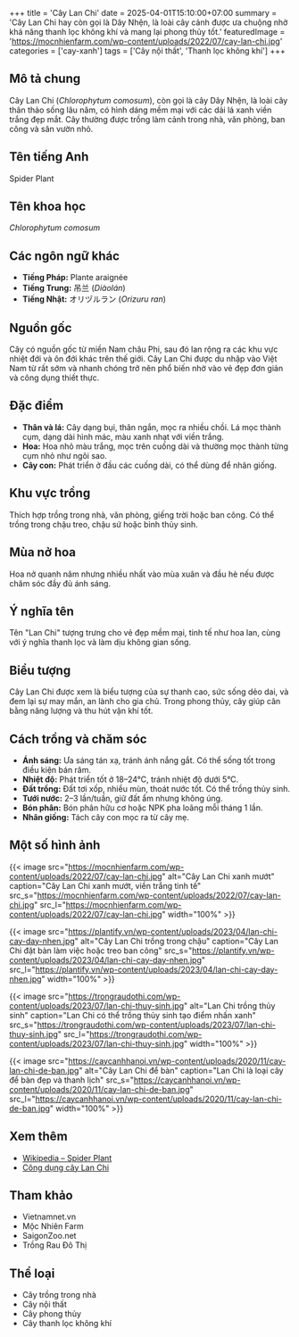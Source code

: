 +++
title = 'Cây Lan Chi'
date = 2025-04-01T15:10:00+07:00
summary = 'Cây Lan Chi hay còn gọi là Dây Nhện, là loài cây cảnh được ưa chuộng nhờ khả năng thanh lọc không khí và mang lại phong thủy tốt.'
featuredImage = 'https://mocnhienfarm.com/wp-content/uploads/2022/07/cay-lan-chi.jpg'
categories = ['cay-xanh']
tags = ['Cây nội thất', 'Thanh lọc không khí']
+++

## Mô tả chung

Cây Lan Chi (*Chlorophytum comosum*), còn gọi là cây Dây Nhện, là loài cây thân thảo sống lâu năm, có hình dáng mềm mại với các dải lá xanh viền trắng đẹp mắt. Cây thường được trồng làm cảnh trong nhà, văn phòng, ban công và sân vườn nhỏ.

## Tên tiếng Anh

Spider Plant

## Tên khoa học

*Chlorophytum comosum*

## Các ngôn ngữ khác

- **Tiếng Pháp:** Plante araignée
- **Tiếng Trung:** 吊兰 (*Diàolán*)
- **Tiếng Nhật:** オリヅルラン (*Orizuru ran*)

## Nguồn gốc

Cây có nguồn gốc từ miền Nam châu Phi, sau đó lan rộng ra các khu vực nhiệt đới và ôn đới khác trên thế giới. Cây Lan Chi được du nhập vào Việt Nam từ rất sớm và nhanh chóng trở nên phổ biến nhờ vào vẻ đẹp đơn giản và công dụng thiết thực.

## Đặc điểm

- **Thân và lá:** Cây dạng bụi, thân ngắn, mọc ra nhiều chồi. Lá mọc thành cụm, dạng dài hình mác, màu xanh nhạt với viền trắng.
- **Hoa:** Hoa nhỏ màu trắng, mọc trên cuống dài và thường mọc thành từng cụm nhỏ như ngôi sao.
- **Cây con:** Phát triển ở đầu các cuống dài, có thể dùng để nhân giống.

## Khu vực trồng

Thích hợp trồng trong nhà, văn phòng, giếng trời hoặc ban công. Có thể trồng trong chậu treo, chậu sứ hoặc bình thủy sinh.

## Mùa nở hoa

Hoa nở quanh năm nhưng nhiều nhất vào mùa xuân và đầu hè nếu được chăm sóc đầy đủ ánh sáng.

## Ý nghĩa tên

Tên "Lan Chi" tượng trưng cho vẻ đẹp mềm mại, tinh tế như hoa lan, cùng với ý nghĩa thanh lọc và làm dịu không gian sống.

## Biểu tượng

Cây Lan Chi được xem là biểu tượng của sự thanh cao, sức sống dẻo dai, và đem lại sự may mắn, an lành cho gia chủ. Trong phong thủy, cây giúp cân bằng năng lượng và thu hút vận khí tốt.

## Cách trồng và chăm sóc

- **Ánh sáng:** Ưa sáng tán xạ, tránh ánh nắng gắt. Có thể sống tốt trong điều kiện bán râm.
- **Nhiệt độ:** Phát triển tốt ở 18–24°C, tránh nhiệt độ dưới 5°C.
- **Đất trồng:** Đất tơi xốp, nhiều mùn, thoát nước tốt. Có thể trồng thủy sinh.
- **Tưới nước:** 2–3 lần/tuần, giữ đất ẩm nhưng không úng.
- **Bón phân:** Bón phân hữu cơ hoặc NPK pha loãng mỗi tháng 1 lần.
- **Nhân giống:** Tách cây con mọc ra từ cây mẹ.

## Một số hình ảnh

{{< image src="https://mocnhienfarm.com/wp-content/uploads/2022/07/cay-lan-chi.jpg"
           alt="Cây Lan Chi xanh mướt"
           caption="Cây Lan Chi xanh mướt, viền trắng tinh tế"
           src_s="https://mocnhienfarm.com/wp-content/uploads/2022/07/cay-lan-chi.jpg"
           src_l="https://mocnhienfarm.com/wp-content/uploads/2022/07/cay-lan-chi.jpg"
           width="100%" >}}

{{< image src="https://plantify.vn/wp-content/uploads/2023/04/lan-chi-cay-day-nhen.jpg"
           alt="Cây Lan Chi trồng trong chậu"
           caption="Cây Lan Chi đặt bàn làm việc hoặc treo ban công"
           src_s="https://plantify.vn/wp-content/uploads/2023/04/lan-chi-cay-day-nhen.jpg"
           src_l="https://plantify.vn/wp-content/uploads/2023/04/lan-chi-cay-day-nhen.jpg"
           width="100%" >}}

{{< image src="https://trongraudothi.com/wp-content/uploads/2023/07/lan-chi-thuy-sinh.jpg"
           alt="Lan Chi trồng thủy sinh"
           caption="Lan Chi có thể trồng thủy sinh tạo điểm nhấn xanh"
           src_s="https://trongraudothi.com/wp-content/uploads/2023/07/lan-chi-thuy-sinh.jpg"
           src_l="https://trongraudothi.com/wp-content/uploads/2023/07/lan-chi-thuy-sinh.jpg"
           width="100%" >}}

{{< image src="https://caycanhhanoi.vn/wp-content/uploads/2020/11/cay-lan-chi-de-ban.jpg"
           alt="Cây Lan Chi để bàn"
           caption="Lan Chi là loại cây để bàn đẹp và thanh lịch"
           src_s="https://caycanhhanoi.vn/wp-content/uploads/2020/11/cay-lan-chi-de-ban.jpg"
           src_l="https://caycanhhanoi.vn/wp-content/uploads/2020/11/cay-lan-chi-de-ban.jpg"
           width="100%" >}}

## Xem thêm

- [Wikipedia – Spider Plant](https://en.wikipedia.org/wiki/Chlorophytum_comosum)
- [Công dụng cây Lan Chi](https://vietnamnet.vn/cong-dung-y-nghia-cua-cay-lan-chi-nguoi-sanh-choi-cung-chua-chac-biet-630091.html)

## Tham khảo

- Vietnamnet.vn
- Mộc Nhiên Farm
- SaigonZoo.net
- Trồng Rau Đô Thị

## Thể loại

- Cây trồng trong nhà
- Cây nội thất
- Cây phong thủy
- Cây thanh lọc không khí
